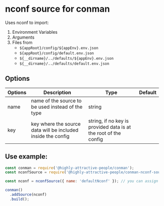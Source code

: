 # nconf source for conman

Uses nconf to import:

1. Environment Variables
1. Arguments
1. Files from
   - `${appRoot}/config/${appEnv}.env.json`
   - `${appRoot}/config/default.env.json`
   - `${__dirname}/../defaults/${appEnv}.env.json`
   - `${__dirname}/../defaults/default.env.json`


## Options
| Options       | Description                                                                    | Type    | Default                         |
| ------------- | ------------------------------------------------------------------------------ | ------- | ------------------------------- |
| name           | name of the source to be used instead of the type | string  | |
| key    |  key where the source data will be included inside the config| string, if no key is provided data is at the root of the config | |

## Use example:

```js
const conman = require('@highly-attractive-people/conman');
const nconfSource = require('@highly-attractive-people/conman-nconf-source');

const nconf = nconfSource({ name: 'defaultNconf' }); // you can assign a name

conman()
  .addSource(nconf)
  .build();
```
